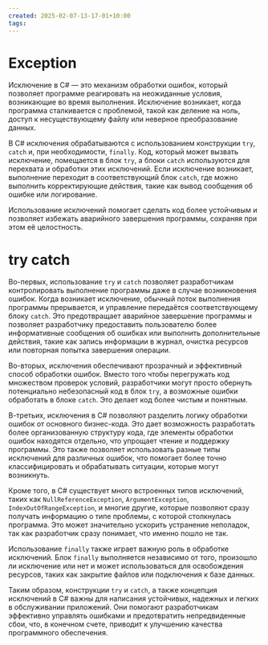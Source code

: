 ```yaml
---
created: 2025-02-07-13-17-01+10:00
tags:
---
```

# Exception
Исключение в C# — это механизм обработки ошибок, который позволяет программе реагировать на неожиданные условия, возникающие во время выполнения. Исключение возникает, когда программа сталкивается с проблемой, такой как деление на ноль, доступ к несуществующему файлу или неверное преобразование данных. 

В C# исключения обрабатываются с использованием конструкции `try`, `catch` и, при необходимости, `finally`. Код, который может вызвать исключение, помещается в блок `try`, а блоки `catch` используются для перехвата и обработки этих исключений. Если исключение возникает, выполнение переходит в соответствующий блок `catch`, где можно выполнить корректирующие действия, такие как вывод сообщения об ошибке или логирование.

Использование исключений помогает сделать код более устойчивым и позволяет избежать аварийного завершения программы, сохраняя при этом её целостность.
# try catch
Во-первых, использование `try` и `catch` позволяет разработчикам контролировать выполнение программы даже в случае возникновения ошибок. Когда возникает исключение, обычный поток выполнения программы прерывается, и управление передаётся соответствующему блоку `catch`. Это предотвращает аварийное завершение программы и позволяет разработчику предоставить пользователю более информативные сообщения об ошибках или выполнить дополнительные действия, такие как запись информации в журнал, очистка ресурсов или повторная попытка завершения операции.

Во-вторых, исключения обеспечивают прозрачный и эффективный способ обработки ошибок. Вместо того чтобы перегружать код множеством проверок условий, разработчики могут просто обернуть потенциально небезопасный код в блок `try`, а возможные ошибки обработать в блоке `catch`. Это делает код более чистым и понятным.

В-третьих, исключения в C# позволяют разделить логику обработки ошибок от основного бизнес-кода. Это дает возможность разработать более организованную структуру кода, где элементы обработки ошибок находятся отдельно, что упрощает чтение и поддержку программы. Это также позволяет использовать разные типы исключений для различных ошибок, что помогает более точно классифицировать и обрабатывать ситуации, которые могут возникнуть.

Кроме того, в C# существует много встроенных типов исключений, таких как `NullReferenceException`, `ArgumentException`, `IndexOutOfRangeException`, и многие другие, которые позволяют сразу получать информацию о типе проблемы, с которой столкнулась программа. Это может значительно ускорить устранение неполадок, так как разработчик сразу понимает, что именно пошло не так.

Использование `finally` также играет важную роль в обработке исключений. Блок `finally` выполняется независимо от того, произошло ли исключение или нет и может использоваться для освобождения ресурсов, таких как закрытие файлов или подключения к базе данных.

Таким образом, конструкции `try` и `catch`, а также концепция исключений в C# важны для написания устойчивых, надежных и легких в обслуживании приложений. Они помогают разработчикам эффективно управлять ошибками и предотвратить непредвиденные сбои, что, в конечном счете, приводит к улучшению качества программного обеспечения.